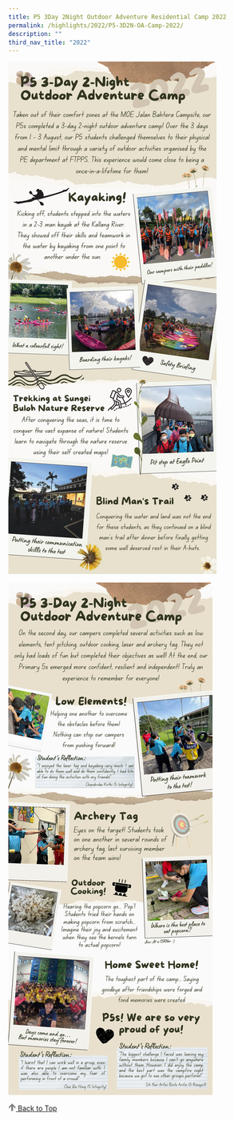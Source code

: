 ```yaml
---
title: P5 3Day 2Night Outdoor Adventure Residential Camp 2022
permalink: /highlights/2022/P5-3D2N-OA-Camp-2022/
description: ""
third_nav_title: "2022"
---
```

![](/images/Highlights/2022/P5%203D2N%20OA%20Camp/P5%203-Day%202-Night%20OA%20Camp_website_Page_1_resize.jpg)

![](/images/Highlights/2022/P5%203D2N%20OA%20Camp/P5%203-Day%202-Night%20OA%20Camp_website_Page_2.jpg)

<a href="/P5-3D2N-OA-Camp-2022#lo_main">
	 <img src="/images/arrow-up.png" style="width:3%" align="centre"/> 
	Back to Top
	</p>
</a>